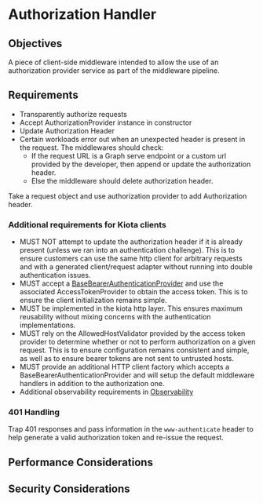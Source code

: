 # Authorization Handler

## Objectives

A piece of client-side middleware intended to allow the use of an authorization provider service as part of the middleware pipeline.

## Requirements

- Transparently authorize requests
- Accept AuthorizationProvider instance in constructor
- Update Authorization Header
- Certain workloads error out when an unexpected header is present in the request. The middlewares should check:
  - If the request URL is a Graph serve endpoint or a custom url provided by the developer, then append or update the authorization header.
  - Else the middleware should delete authorization header.

Take a request object and use authorization provider to add Authorization header.  

### Additional requirements for Kiota clients

- MUST NOT attempt to update the authorization header if it is already present (unless we ran into an authentication challenge). This is to ensure customers can use the same http client for arbitrary requests and with a generated client/request adapter without running into double authentication issues.
- MUST accept a [BaseBearerAuthenticationProvider](https://github.com/microsoft/kiota-dotnet/blob/main/src/abstractions/authentication/BaseBearerTokenAuthenticationProvider.cs) and use the associated AccessTokenProvider to obtain the access token. This is to ensure the client initialization remains simple.
- MUST be implemented in the kiota http layer. This ensures maximum reusability without mixing concerns with the authentication implementations.
- MUST rely on the AllowedHostValidator provided by the access token provider to determine whether or not to perform authorization on a given request. This is to ensure configuration remains consistent and simple, as well as to ensure bearer tokens are not sent to untrusted hosts.
- MUST provide an additional HTTP client factory which accepts a BaseBearerAuthenticationProvider and will setup the default middleware handlers in addition to the authorization one.
- Additional observability requirements in [Observability](../Observability.md)

### 401 Handling

Trap 401 responses and pass information in the `www-authenticate` header to help generate a valid authorization token and re-issue the request.  

## Performance Considerations

## Security Considerations
